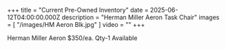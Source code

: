 +++
title = "Current Pre-Owned Inventory"
date = 2025-06-12T04:00:00.000Z
description = "Herman Miller Aeron Task Chair"
images = [ "/images/HM Aeron Blk.jpg" ]
video = ""
+++

Herman Miller Aeron $350/ea. Qty-1 Available
